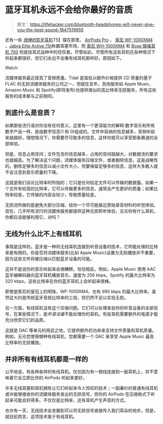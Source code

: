 # 蓝牙耳机永远不会给你最好的音质

> 原文：<https://lifehacker.com/bluetooth-headphones-will-never-give-you-the-best-sound-1847519955>

还有一些 [*很棒的*蓝牙耳机](https://gizmodo.com/the-best-wireless-headphones-you-can-buy-right-now-1830336665)T5】摆在那里。 [AirPods Pro](https://www.amazon.com/Apple-MWP22AM-A-AirPods-Pro/dp/B07ZPC9QD4/?asc_campaign=InlineText&asc_refurl=https://lifehacker.com/bluetooth-headphones-will-never-give-you-the-best-sound-1847519955&asc_source=&tag=kinjalifehackerlink-20) ， [索尼 WF-1000XM4](https://www.amazon.com/Sony-WF-1000XM4-Industry-Canceling-Headphones/dp/B094CLC7WK/?asc_campaign=InlineText&asc_refurl=https://lifehacker.com/bluetooth-headphones-will-never-give-you-the-best-sound-1847519955&asc_source=&tag=kinjalifehackerlink-20) ，[Jabra Elite Active 75t](https://www.amazon.com/Jabra-Active-Wireless-Earbuds-Charging/dp/B08L3FFKC3/?asc_campaign=InlineText&asc_refurl=https://lifehacker.com/bluetooth-headphones-will-never-give-you-the-best-sound-1847519955&asc_source=&tag=kinjalifehackerlink-20)称霸耳塞市场，而 [索尼 WH-1000XM4](https://www.amazon.com/Sony-WH-1000XM4-Canceling-Headphones-Phone-Call/dp/B08MVGF24M/?asc_campaign=InlineText&asc_refurl=https://lifehacker.com/bluetooth-headphones-will-never-give-you-the-best-sound-1847519955&asc_source=&tag=kinjalifehackerlink-20) 和 [Bose 降噪耳机 700](https://www.amazon.com/Bose-Cancelling-Wireless-Bluetooth-Headphones/dp/B07Q9MJKBV/?asc_campaign=InlineText&asc_refurl=https://lifehacker.com/bluetooth-headphones-will-never-give-you-the-best-sound-1847519955&asc_source=&tag=kinjalifehackerlink-20) 则是挂耳式品种中的佼佼者。尽管如此，尽管所有这些耳机在各种情况下听起来都很好，但它们永远不会像有线耳机那样好。原因如下。 

Watch

流媒体服务最近提高了音频质量。Tidal 是首批以额外价格提供 CD 质量的基于 FLAC 的无损流媒体服务的公司之一，但就在去年，其他服务如 Apple Music、Amazon Music 和 Spotify(即将发布)也提供类似的高比特率无损服务，所有这些服务的成本都与之前相同。

## **到底什么是音质？**

如果那些流行语对你没有任何意义，这里有一个更深层次的解释:数字音乐和所有数字产品一样，是由数字信息(1 和 0)组成的。文件中容纳的信息越多，音频听起来就越好。理想情况下，你需要尽可能多的信息，这样你就可以享受那条赛道的全部体验。

但是，信息占用空间；文件包含的信息越多，占用的空间就越大，对数据流的要求也就越高。为了解决这个问题，流媒体服务压缩文件，或者删除信息。这是战略性的。删除足够多的信息以减小文件大小，但要保留足够多的信息，这样大多数人就不会注意到音乐质量的下降。

这就是我们谈论比特率时所指的；它只是任何给定文件可以传输的数据量。如果一个文件有较高的比特率，它可以传输更多的信息，通常会产生更好的质量；如果比特率较低，它传输的内容会较少，导致质量较差。

无损流所做的是避免大部分压缩，给你一个尽可能接近原始录音材料的听觉体验。现在，几乎所有流行的流媒体服务都提供这种无损聆听体验，无论你有什么耳机，你都应该能够利用它，对吗？

## 无线为什么比不上有线耳机

事情是这样的。蓝牙是一种将无线耳机连接到听音设备的技术，它所能处理的比特率是有限的。你是否将流媒体服务(比如 Apple Music)设置为无损播放并不重要，因为这些文件将被压缩以匹配蓝牙设备的可能。

这并不是说你的音乐听起来会很糟糕，恰恰相反。例如，Apple Music 使用 AAC 蓝牙编解码器向蓝牙耳机播放音乐，速度为 256 kbps。Spotify 的最大比特率为 320 kbps。这些比特率在你的蓝牙耳机上会听起来很棒。

即使是索尼的皇冠上的明珠，WF-1000XM4，也有 990 kbps 的最大比特率。虽然这大约是传统蓝牙音频比特率的三倍，但仍然不足以实现无损。

另一方面，有线耳机没有这个压缩问题。它们可以处理来自你的听音设备的全部信号，在某些情况下，是*听音设备*不能处理你的耳机。有些耳机需要额外的电源才能充分欣赏它们的品质。

这就是 DAC 等单元的用武之地，它提供额外的功率来支持文件质量和耳机质量。例如，无论您使用哪种有线耳机，您都需要一个 DAC 来享受 Apple Music 最高比特率的无损播放。

## 并非所有有线耳机都是一样的

公平地说，有各种各样的有线耳机。仅仅因为有一根线连接到一副耳机上，并不意味着它会立即比你的 AirPods 听起来更好。

许多无线耳塞和耳机拥有让它们听起来令人惊叹的技术；一副廉价的普通有线耳机或许能够接收你的流媒体服务发出的无损信号，但你的 AirPods 在压缩格式下听起来可能会好得多。不仅仅是比特率，还有耳机产生声音的方式。

也许有一天，无线技术会发展到可以将无损信号直接传入我们耳朵的地步。但是，就目前而言，这项技术属于有线耳机。